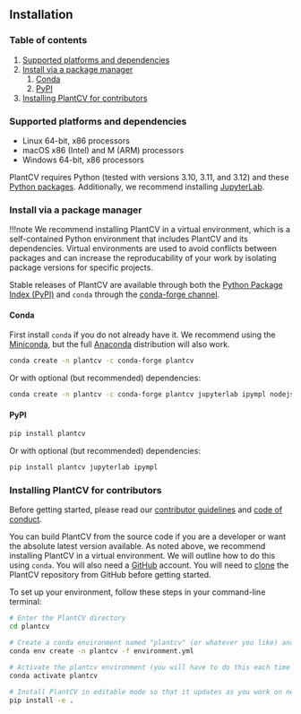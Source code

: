 ## Installation

### Table of contents
1. [Supported platforms and dependencies](#dependencies)
2. [Install via a package manager](#install)
    1. [Conda](#conda)
    2. [PyPI](#pypi)
3. [Installing PlantCV for contributors](#contributors)

### Supported platforms and dependencies <a name="dependencies"></a>
- Linux 64-bit, x86 processors
- macOS x86 (Intel) and M (ARM) processors
- Windows 64-bit, x86 processors

PlantCV requires Python (tested with versions 3.10, 3.11, and 3.12) and these [Python packages](https://github.com/danforthcenter/plantcv/blob/main/requirements.txt).
Additionally, we recommend installing [JupyterLab](https://jupyter.org/).

### Install via a package manager <a name="install"></a>

!!!note
    We recommend installing PlantCV in a virtual environment, which is a self-contained Python environment that includes
    PlantCV and its dependencies. Virtual environments are used to avoid conflicts between packages and can increase the
    reproducability of your work by isolating package versions for specific projects.

Stable releases of PlantCV are available through both the [Python Package Index (PyPI)](https://pypi.org/) and 
`conda` through the [conda-forge channel](https://conda-forge.org/).

#### Conda <a name="conda"></a>
First install `conda` if you do not already have it. We recommend using the [Miniconda](https://conda.io/miniconda.html),
but the full [Anaconda](https://www.anaconda.com/download/) distribution will also work.

```bash
conda create -n plantcv -c conda-forge plantcv

```

Or with optional (but recommended) dependencies:

```bash
conda create -n plantcv -c conda-forge plantcv jupyterlab ipympl nodejs

```

#### PyPI <a name="pypi"></a>

```bash
pip install plantcv

```

Or with optional (but recommended) dependencies:

```bash
pip install plantcv jupyterlab ipympl

```

### Installing PlantCV for contributors <a name="contributors"></a>
Before getting started, please read our [contributor guidelines](CONTRIBUTING.md) and [code of conduct](CODE_OF_CONDUCT.md).

You can build PlantCV from the source code if you are a developer or want the absolute latest version available.
As noted above, we recommend installing PlantCV in a virtual environment. We will outline how to do this using `conda`.
You will also need a [GitHub](https://github.com) account. You will need to
[clone](https://docs.github.com/en/repositories/creating-and-managing-repositories/cloning-a-repository) the PlantCV
repository from GitHub before getting started.

To set up your environment, follow these steps in your command-line terminal:

```bash
# Enter the PlantCV directory
cd plantcv

# Create a conda environment named "plantcv" (or whatever you like) and automatically install the developer dependencies
conda env create -n plantcv -f environment.yml

# Activate the plantcv environment (you will have to do this each time you start a new session)
conda activate plantcv

# Install PlantCV in editable mode so that it updates as you work on new features/updates
pip install -e .

```
